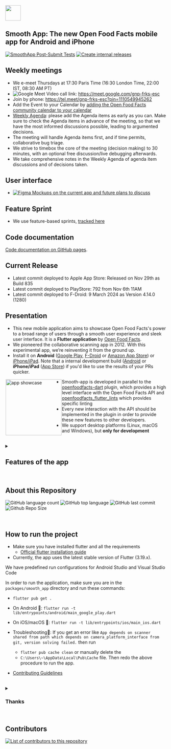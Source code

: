 <picture>
  <source media="(prefers-color-scheme: dark)" srcset="https://static.openfoodfacts.org/images/logos/off-logo-horizontal-dark.png?refresh_github_cache=1">
  <source media="(prefers-color-scheme: light)" srcset="https://static.openfoodfacts.org/images/logos/off-logo-horizontal-light.png?refresh_github_cache=1">
  <img height="48" src="https://static.openfoodfacts.org/images/logos/off-logo-horizontal-light.svg">
</picture>
<br>

## Smooth App: The new Open Food Facts mobile app for Android and iPhone

[![SmoothApp Post-Submit Tests](https://github.com/openfoodfacts/smooth-app/actions/workflows/postsubmit.yml/badge.svg)](https://github.com/openfoodfacts/smooth-app/actions/workflows/postsubmit.yml)
[![Create internal releases](https://github.com/openfoodfacts/smooth-app/actions/workflows/internal-release.yml/badge.svg)](https://github.com/openfoodfacts/smooth-app/actions/workflows/internal-release.yml)

## Weekly meetings

- We e-meet Thursdays at 17:30 Paris Time (16:30 London Time, 22:00 IST, 08:30 AM PT)
- ![Google Meet](https://img.shields.io/badge/Google%20Meet-00897B?logo=google-meet&logoColor=white) Video call link: <https://meet.google.com/gnp-frks-esc>
- Join by phone: <https://tel.meet/gnp-frks-esc?pin=1110549945262>
- Add the Event to your Calendar by [adding the Open Food Facts community calendar to your calendar](https://wiki.openfoodfacts.org/Events)
- [Weekly Agenda](https://docs.google.com/document/d/1MGQqMV7M4JTjFcRsiRvMZ8bnmd9vJWdSyRR3wJHUBMk/edit): please add the Agenda items as early as you can. Make sure to check the Agenda items in advance of the meeting, so that we have the most informed discussions possible, leading to argumented decisions.
- The meeting will handle Agenda items first, and if time permits, collaborative bug triage.
- We strive to timebox the core of the meeting (decision making) to 30 minutes, with an optional free discussion/live debugging afterwards.
- We take comprehensive notes in the Weekly Agenda of agenda item discussions and of decisions taken.

## User interface

- [![Figma](https://img.shields.io/badge/figma-%23F24E1E.svg?logo=figma&logoColor=white) Mockups on the current app and future plans to discuss](https://www.figma.com/file/nFMjewFAOa8c4ahtob7CAB/Mobile-App-Design-(Quentin)?node-id=0%3A1&t=SrBuT7gBdhapUerx-0)

## Feature Sprint

- We use feature-based sprints, [tracked here](https://github.com/orgs/openfoodfacts/projects/83)

## Code documentation

[Code documentation on GitHub pages](https://openfoodfacts.github.io/smooth-app/).

## Current Release

- Latest commit deployed to Apple App Store: Released on Nov 29th as Build 835
- Latest commit deployed to PlayStore: 792 from Nov 6th 11AM
- Latest commit deployed to F-Droid: 9 March 2024 as Version 4.14.0 (1280)

## Presentation

- This new mobile application aims to showcase Open Food Facts's power to a broad range of users through a smooth user experience and sleek user interface. It is a <b> Flutter application </b> by [Open Food Facts](https://github.com/openfoodfacts).
- We pioneered the collaborative scanning app in 2012. With this experimental app, we’re reinventing it from the ground up.
- Install it on **Android** ([Google Play](https://play.google.com/store/apps/details?id=org.openfoodfacts.scanner), [F-Droid](https://f-droid.org/fr/packages/openfoodfacts.github.scrachx.openfood/) or [Amazon App Store](https://www.amazon.com/Open-Food-Facts-food-Nutriscore/dp/B00U49IVIU)) or [iPhone/iPad](https://apps.apple.com/app/open-food-facts/id588797948). Note that a internal development build ([Android](https://play.google.com/apps/internaltest/4699092342921529278) or **iPhone/iPad** ([App Store](https://testflight.apple.com/join/c2tiBHgd)) if you'd like to use the results of your PRs quicker.

<img alt="app showcase" height='175' src="https://user-images.githubusercontent.com/1689815/168430524-3adc923a-1ce3-4233-9af5-02e9d49a76ca.png" align="left" hspace="1" vspace="1">

- Smooth-app is developed in parallel to the [openfoodfacts-dart](https://github.com/openfoodfacts/openfoodfacts-dart) plugin, which provides a high level interface with the Open Food Facts API and [openfoodfacts_flutter_lints](https://github.com/openfoodfacts/openfoodfacts_flutter_lints) which provides specific linting
- Every new interaction with the API should be implemented in the plugin in order to provide these new features to other developers.
- We support desktop platforms (Linux, macOS and Windows), but **only for development**

<br>

<details><summary><h2>Features of the app</h2></summary>

## Features

- a scan that truly matches who you are (Green: the product matches your criteria, Red: there is a problem, Gray: Help us answer you by photographing the products)
- a product page that's knowledgeable, building on the vast amount of food facts we collect collaboratively, and other sources of knowledge, to help you make better food decisions

## You can

- scan and compare in 15 seconds the 3 brands of tomato sauces left on the shelf, on your terms.
- get a tailored comparison of any food category
- set your preferences without ruining your privacy

## Criteria you can pick

- Environment: Eco-Score
- Health: Additives & Ultra processed foods, Salt, Allergens, Nutri-Score

</details>

<br>
 
## About this Repository

![GitHub language count](https://img.shields.io/github/languages/count/openfoodfacts/smooth-app)
![GitHub top language](https://img.shields.io/github/languages/top/openfoodfacts/smooth-app)
![GitHub last commit](https://img.shields.io/github/last-commit/openfoodfacts/smooth-app)
![Github Repo Size](https://img.shields.io/github/repo-size/openfoodfacts/smooth-app)

<br>

## How to run the project

- Make sure you have installed flutter and all the requirements
  - [Official flutter installation guide](https://docs.flutter.dev/get-started/install)
- Currently, the app uses the latest stable version of Flutter (3.19.x).


We have predefined run configurations for Android Studio and Visual Studio Code

In order to run the application, make sure you are in the `packages/smooth_app` directory and run these commands:

- `flutter pub get .`

- On Android 🤖: `flutter run -t lib/entrypoints/android/main_google_play.dart`

- On iOS/macOS 🍎: `flutter run -t lib/entrypoints/ios/main_ios.dart`

- Troubleshooting🚀: If you get an error like `App depends on scanner shared from path which depends on camera_platform_interface from git, version solving failed.`  then run
  - `flutter pub cache clean` or manually delete  the  
  - `C:\Users\~\AppData\Local\Pub\Cache`  file.
 Then redo the above procedure to run the app.

- [Contributing Guidelines](https://github.com/openfoodfacts/smooth-app/blob/develop/CONTRIBUTING.md)

<br>

<details><summary><h3>Thanks</h3></summary>
The app was initially created by Primael. The new Open Food Facts app (smooth_app) was then made possible thanks to an initial grant by the Mozilla Foundation in February 2020, after Pierre pitched them the idea at FOSDEM. A HUGE THANKS 🧡
In addition to the core role of the community, we also had the support from several Google.org fellows and a ShareIt fellow that helped us eventually release the app in June 2022.
</details>
<br>

## Contributors

<a href="https://github.com/openfoodfacts/smooth-app/graphs/contributors">
  <img alt="List of contributors to this repository" src="https://contrib.rocks/image?repo=openfoodfacts/smooth-app" />
</a>
